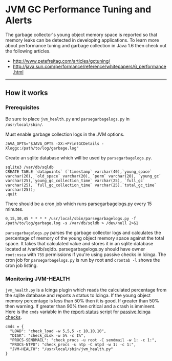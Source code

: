 # JVM GC Performance Tuning and Alerts

The garbage collector's young object memory space is reported so that memory leaks can be detected in developing applications.  To learn more about performance tuning and garbage collection in Java 1.6 then check out the following articles.

* http://www.petefreitag.com/articles/gctuning/
* http://java.sun.com/performance/reference/whitepapers/6_performance.html

---
## How it works

### Prerequisites

Be sure to place `jvm_health.py` and `parsegarbagelogs.py` in `/usr/local/sbin/`.

Must enable garbage collection logs in the JVM options.

    JAVA_OPTS="$JAVA_OPTS -XX:+PrintGCDetails -Xloggc:/path/to/log/garbage.log"

Create an sqlite database which will be used by `parsegarbagelogs.py`.


    sqlite3 /var/db/sqldb
    CREATE TABLE `datapoints` (`timestamp` varchar(40),`young_space` varchar(20), `old_space` varchar(20), `perm` varchar(20), `young_gc` varchar(25),`young_gc_collection_time` varchar(25), `full_gc` varchar(25), `full_gc_collection_time` varchar(25),`total_gc_time` varchar(25));
    .quit

There should be a cron job which runs parsegarbagelogs.py every 15 minutes.

    0,15,30,45 * * * * /usr/local/sbin/parsegarbagelogs.py -f /path/to/log/garbage.log -s /var/db/sqldb > /dev/null 2>&1


`parsegarbagelogs.py` parses the garbage collector logs and calculates the percentage of memory of the young object memory space against the total space. It takes that calculated value and stores it in an sqlite database located at /var/db/sqldb. parsegarbagelogs.py should have owner `root:nsca` with `755` permissions if you're using passive checks in Icinga. The cron job for `parsegarbagelogs.py` is run by root and `crontab -l` shows the cron job listing.

### Monitoring JVM-HEALTH

`jvm_health.py` is a Icinga plugin which reads the calculated percentage from the sqlite database and reports a status to Icinga. If the young object memory percentage is less than 50% then it is good. If greater than 50% then warning. If greater than 90% then critical and a crash is imminent. Here is the `cmds` variable in the [report-status](https://github.com/sag47/drexel-university/blob/master/icinga/scripts/report-status.py) script for [passive Icinga checks](http://docs.icinga.org/latest/en/passivechecks.html).

    cmds = {
      "LOAD": "check_load -w 5,5,5 -c 10,10,10",
      "DISK": "check_disk -w 5% -c 1%",
      "PROCS-SENDMAIL": "check_procs -u root -C sendmail -w 1: -c 1:",
      "PROCS-NTPD": "check_procs -u ntp -C ntpd -w 1: -c 1:",
      "JVM-HEALTH": "/usr/local/sbin/jvm_health.py"
    }

